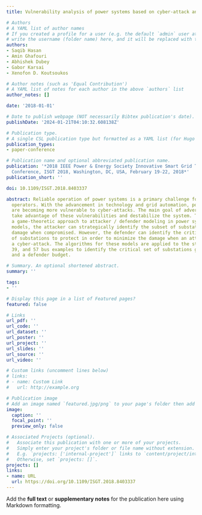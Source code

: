 ```yaml
---
title: Vulnerability analysis of power systems based on cyber-attack and defense models

# Authors
# A YAML list of author names
# If you created a profile for a user (e.g. the default `admin` user at `content/authors/admin/`), 
# write the username (folder name) here, and it will be replaced with their full name and linked to their profile.
authors:
- Saqib Hasan
- Amin Ghafouri
- Abhishek Dubey
- Gabor Karsai
- Xenofon D. Koutsoukos

# Author notes (such as 'Equal Contribution')
# A YAML list of notes for each author in the above `authors` list
author_notes: []

date: '2018-01-01'

# Date to publish webpage (NOT necessarily Bibtex publication's date).
publishDate: '2024-01-21T04:10:32.608138Z'

# Publication type.
# A single CSL publication type but formatted as a YAML list (for Hugo requirements).
publication_types:
- paper-conference

# Publication name and optional abbreviated publication name.
publication: '*2018 IEEE Power & Energy Society Innovative Smart Grid Technologies
  Conference, ISGT 2018, Washington, DC, USA, February 19-22, 2018*'
publication_short: ''

doi: 10.1109/ISGT.2018.8403337

abstract: Reliable operation of power systems is a primary challenge for the system
  operators. With the advancement in technology and grid automation, power systems
  are becoming more vulnerable to cyber-attacks. The main goal of adversaries is to
  take advantage of these vulnerabilities and destabilize the system. This paper describes
  a game-theoretic approach to attacker / defender modeling in power systems. In our
  models, the attacker can strategically identify the subset of substations that maximize
  damage when compromised. However, the defender can identify the critical subset
  of substations to protect in order to minimize the damage when an attacker launches
  a cyber-attack. The algorithms for these models are applied to the standard IEEE-14,
  39, and 57 bus examples to identify the critical set of substations given an attacker
  and a defender budget.

# Summary. An optional shortened abstract.
summary: ''

tags:
- ''

# Display this page in a list of Featured pages?
featured: false

# Links
url_pdf: ''
url_code: ''
url_dataset: ''
url_poster: ''
url_project: ''
url_slides: ''
url_source: ''
url_video: ''

# Custom links (uncomment lines below)
# links:
# - name: Custom Link
#   url: http://example.org

# Publication image
# Add an image named `featured.jpg/png` to your page's folder then add a caption below.
image:
  caption: ''
  focal_point: ''
  preview_only: false

# Associated Projects (optional).
#   Associate this publication with one or more of your projects.
#   Simply enter your project's folder or file name without extension.
#   E.g. `projects: ['internal-project']` links to `content/project/internal-project/index.md`.
#   Otherwise, set `projects: []`.
projects: []
links:
- name: URL
  url: https://doi.org/10.1109/ISGT.2018.8403337
---
```


Add the **full text** or **supplementary notes** for the publication here using Markdown formatting.
